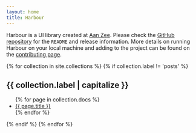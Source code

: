 ```yaml
---
layout: home
title: Harbour
---
```


Harbour is a UI library created at [Aan Zee](https://www.aanzee.nl). Please check the [GitHub repository](https://github.com/AanZee/harbour) for the `README` and release information. More details on running Harbour on your local machine and adding to the project can be found on the [contributing page](https://github.com/AanZee/harbour/blob/master/docs/CONTRIBUTING.md).

<div class="content">
	{% for collection in site.collections %}
		{% if collection.label != 'posts' %}
			<h2>{{ collection.label | capitalize }}</h2>
			<ul>
			{% for page in collection.docs %}
				<li>
					<a href="{{ page.url }}">{{ page.title }}</a>
				</li>
			{% endfor %}
			</ul>
		{% endif %}
	{% endfor %}
</div>
